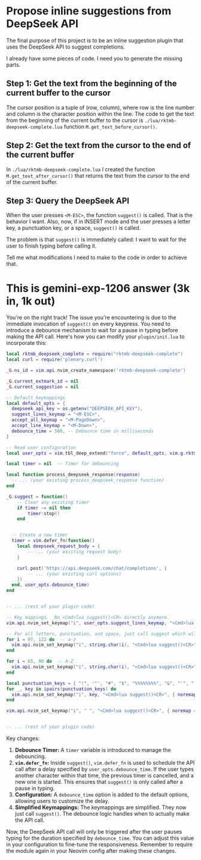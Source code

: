 # Propose inline suggestions from DeepSeek API

The final purpose of this project is to be an inline suggestion plugin that uses the DeepSeek API to suggest completions.

I already have some pieces of code.
I need you to generate the missing parts.

## Step 1: Get the text from the beginning of the current buffer to the cursor

The cursor position is a tuple of (row, column), where row is the line number and column is the character position within the line.
The code to get the text from the beginning of the current buffer to the cursor is `./lua/rktmb-deepseek-complete.lua` function `M.get_text_before_cursor()`.

## Step 2: Get the text from the cursor to the end of the current buffer

In `./lua/rktmb-deepseek-complete.lua` I created the function `M.get_text_after_cursor()` 
that returns the text from the cursor to the end of the current buffer.

## Step 3: Query the DeepSeek API

When the user presses `<M-ESC>`, the function `suggest()` is called. That is the behavior I want.
Also, now, if in INSERT mode and the user presses a letter key, a punctuation key, or a space, `suggest()` is called.

The problem is that `suggest()` is immediately called: I want to wait for the user to finish typing before calling it.

Tell me what modifications I need to make to the code in order to achieve that.




# This is gemini-exp-1206 answer (3k in, 1k out)

You're on the right track! The issue you're encountering is due to the immediate invocation of `suggest()` on every keypress.  You need to introduce a debounce mechanism to wait for a pause in typing before making the API call.  Here's how you can modify your `plugin/init.lua` to incorporate this:

```lua
local rktmb_deepseek_complete = require("rktmb-deepseek-complete")
local curl = require('plenary.curl')

_G.ns_id = vim.api.nvim_create_namespace('rktmb-deepseek-complete')

_G.current_extmark_id = nil
_G.current_suggestion = nil

-- Default keymappings
local default_opts = {
  deepseek_api_key = os.getenv("DEEPSEEK_API_KEY"),
  suggest_lines_keymap = "<M-ESC>",
  accept_all_keymap = "<M-PageDown>",
  accept_line_keymap = "<M-Down>",
  debounce_time = 500, -- Debounce time in milliseconds
}

-- Read user configuration
local user_opts = vim.tbl_deep_extend("force", default_opts, vim.g.rktmb_deepseek_complete_opts or {})

local timer = nil  -- Timer for debouncing

local function process_deepseek_response(response)
  -- ... (your existing process_deepseek_response function)
end

_G.suggest = function()
    -- Clear any existing timer
    if timer ~= nil then
        timer:stop()
    end


  -- Create a new timer
  timer = vim.defer_fn(function()
    local deepseek_request_body = {
        -- ... (your existing request body)
    }

    curl.post('https://api.deepseek.com/chat/completions', {
        -- ... (your existing curl options)
    })
  end, user_opts.debounce_time)
end


-- ... (rest of your plugin code)

-- Key mappings.  No <Cmd>lua suggest()<CR> directly anymore.
vim.api.nvim_set_keymap("i", user_opts.suggest_lines_keymap, "<Cmd>lua suggest()<CR>", { noremap = true, silent = true })

-- For all letters, punctuation, and space, just call suggest which will now debounce
for i = 97, 122 do  -- a-z
  vim.api.nvim_set_keymap("i", string.char(i), "<Cmd>lua suggest()<CR>", { noremap = true, silent = true })
end

for i = 65, 90 do  -- A-Z
  vim.api.nvim_set_keymap("i", string.char(i), "<Cmd>lua suggest()<CR>", { noremap = true, silent = true })
end

local punctuation_keys = { "!", '"', "#", "$", "%%%%%%%%", "&", "'", "(", ")", "*", "+", ",", "-", ".", "/", ":", ";", "<", "=", ">", "?", "@", "[", "\\", "]", "^", "_", "`", "{", "|", "}", "~" }
for _, key in ipairs(punctuation_keys) do
  vim.api.nvim_set_keymap("i", key, "<Cmd>lua suggest()<CR>", { noremap = true, silent = true })
end

vim.api.nvim_set_keymap("i", " ", "<Cmd>lua suggest()<CR>", { noremap = true, silent = true })


-- ... (rest of your plugin code)

```

Key changes:

1. **Debounce Timer:** A `timer` variable is introduced to manage the debouncing.
2. **`vim.defer_fn`:** Inside `suggest()`, `vim.defer_fn` is used to schedule the API call after a delay specified by `user_opts.debounce_time`.  If the user types another character within that time, the previous timer is cancelled, and a new one is started. This ensures that `suggest()` is only called after a pause in typing.
3. **Configuration:** A `debounce_time` option is added to the default options, allowing users to customize the delay.
4. **Simplified Keymappings:** The keymappings are simplified.  They now just call `suggest()`. The debounce logic handles when to actually make the API call.


Now, the DeepSeek API call will only be triggered after the user pauses typing for the duration specified by `debounce_time`.  You can adjust this value in your configuration to fine-tune the responsiveness. Remember to require the module again in your Neovim config after making these changes.

